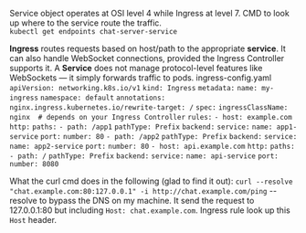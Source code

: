 
Service object operates at OSI level 4 while Ingress at level 7.
	CMD to look up where to the service route the traffic.  
		`kubectl get endpoints chat-server-service`

**Ingress** routes requests based on host/path to the appropriate **service**. It can also handle WebSocket connections, provided the Ingress Controller supports it. A **Service** does not manage protocol-level features like WebSockets — it simply forwards traffic to pods.
 ingress-config.yaml
	`apiVersion: networking.k8s.io/v1`
	`kind: Ingress`
	`metadata:`
	  `name: my-ingress`
	  `namespace: default`
	  `annotations:`
	    `nginx.ingress.kubernetes.io/rewrite-target: /`
	`spec:`
	  `ingressClassName: nginx  # depends on your Ingress Controller`
	  `rules:`
	    `- host: example.com`
	      `http:`
	        `paths:`
	          `- path: /app1`
	            `pathType: Prefix`
	            `backend:`
	              `service:`
	                `name: app1-service`
	                `port:`
	                  `number: 80`
	          `- path: /app2`
	            `pathType: Prefix`
	            `backend:`
	              `service:`
	                `name: app2-service`
	                `port:`
	                  `number: 80`
	    `- host: api.example.com`
	      `http:`
	        `paths:`
	          `- path: /`
	            `pathType: Prefix`
	            `backend:`
	              `service:`
	                `name: api-service`
	                `port:`
	                  `number: 8080`

What the curl cmd does in the following (glad to find it out):
	`curl --resolve "chat.example.com:80:127.0.0.1" -i http://chat.example.com/ping`
--resolve to bypass the DNS on my machine.
It send the request to 127.0.0.1:80 but including ``Host: chat.example.com``. 
Ingress rule look up this ``Host`` header. 
